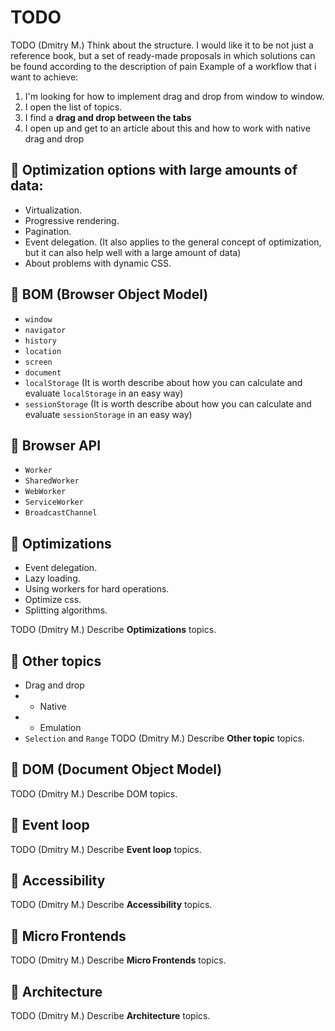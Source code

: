 # TODO
TODO (Dmitry M.) Think about the structure. 
I would like it to be not just a reference book, but a set of ready-made proposals in which solutions can be found according to the description of pain
Example of a workflow that i want to achieve: 
1. I'm looking for how to implement drag and drop from window to window.
2. I open the list of topics.
3. I find a **drag and drop between the tabs**
4. I open up and get to an article about this and how to work with native drag and drop

## 🎯 **Optimization options with large amounts of data:**
- Virtualization.
- Progressive rendering.
- Pagination.
- Event delegation. (It also applies to the general concept of optimization, but it can also help well with a large amount of data)
- About problems with dynamic CSS.

## 🎯 **BOM (Browser Object Model)**
- `window`
- `navigator`
- `history`
- `location`
- `screen`
- `document`
- `localStorage` (It is worth describe about how you can calculate and evaluate `localStorage` in an easy way)
- `sessionStorage` (It is worth describe about how you can calculate and evaluate `sessionStorage` in an easy way)

## 🎯 **Browser API**
- `Worker`
- `SharedWorker`
- `WebWorker`
- `ServiceWorker`
- `BroadcastChannel`
  
## 🎯 **Optimizations**
- Event delegation.
- Lazy loading.
- Using workers for hard operations.
- Optimize css.
- Splitting algorithms.

TODO (Dmitry M.) Describe **Optimizations** topics.

## 🎯 **Other topics**
- Drag and drop
- - Native
- - Emulation
- `Selection` and `Range`
TODO (Dmitry M.) Describe **Other topic** topics.

## 🎯 **DOM (Document Object Model)**
TODO (Dmitry M.) Describe DOM topics.

## 🎯 **Event loop**
TODO (Dmitry M.) Describe **Event loop** topics.

## 🎯 **Accessibility**
TODO (Dmitry M.) Describe **Accessibility** topics.

## 🎯 **Micro Frontends**
TODO (Dmitry M.) Describe **Micro Frontends** topics.

## 🎯 **Architecture**
TODO (Dmitry M.) Describe **Architecture** topics.
